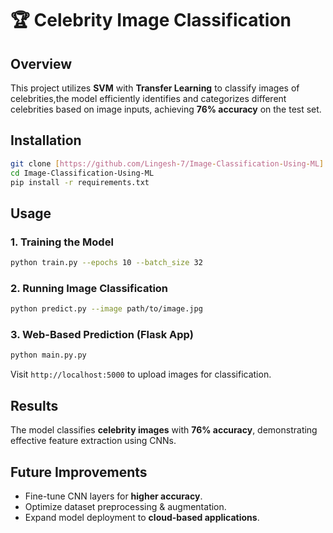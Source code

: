 # 🏆 Celebrity Image Classification
## Overview  
This project utilizes **SVM** with **Transfer Learning** to classify images of celebrities,the model efficiently identifies and categorizes different celebrities based on image inputs, achieving **76% accuracy** on the test set.  


## Installation  
```bash
git clone [https://github.com/Lingesh-7/Image-Classification-Using-ML]
cd Image-Classification-Using-ML
pip install -r requirements.txt
```

## Usage  
### 1. Training the Model  
```bash
python train.py --epochs 10 --batch_size 32
```

### 2. Running Image Classification  
```bash
python predict.py --image path/to/image.jpg
```

### 3. Web-Based Prediction (Flask App)  
```bash
python main.py.py
```
Visit `http://localhost:5000` to upload images for classification.  

## Results  
The model classifies **celebrity images** with **76% accuracy**, demonstrating effective feature extraction using CNNs.  

## Future Improvements  
- Fine-tune CNN layers for **higher accuracy**.  
- Optimize dataset preprocessing & augmentation.  
- Expand model deployment to **cloud-based applications**.  
